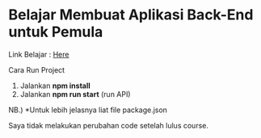 # Belajar Membuat Aplikasi Back-End untuk Pemula

Link Belajar : [Here](https://www.dicoding.com/academies/261)  

Cara Run Project  
1. Jalankan **npm install**
2. Jalankan **npm run start** (run API)

NB.) *Untuk lebih jelasnya liat file package.json

Saya tidak melakukan perubahan code setelah lulus course.  